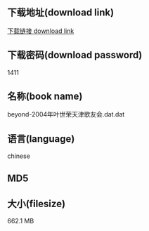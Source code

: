 ## 下载地址(download link)
[下载链接 download link](https://tutu365.netlify.app/?s=beyond-2004%E5%B9%B4%E5%8F%B6%E4%B8%96%E8%8D%A3%E5%A4%A9%E6%B4%A5%E6%AD%8C%E5%8F%8B%E4%BC%9A.dat)

## 下载密码(download password)
1411

## 名称(book name)
beyond-2004年叶世荣天津歌友会.dat.dat

## 语言(language)
chinese

## MD5


## 大小(filesize)
662.1 MB
